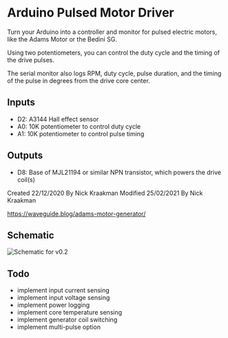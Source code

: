 # Arduino Pulsed Motor Driver
Turn your Arduino into a controller and monitor for pulsed electric motors, like the Adams Motor or the Bedini SG.

Using two potentiometers, you can control the duty cycle and the timing of the drive pulses.

The serial monitor also logs RPM, duty cycle, pulse duration, and the timing of the pulse in degrees from the drive core center.

## Inputs
* D2: A3144 Hall effect sensor
* A0: 10K potentiometer to control duty cycle
* A1: 10K potentiometer to control pulse timing

## Outputs
* D8: Base of MJL21194 or similar NPN transistor, which powers the drive coil(s)

Created 22/12/2020
By Nick Kraakman
Modified 25/02/2021
By Nick Kraakman

https://waveguide.blog/adams-motor-generator/

## Schematic
![Schematic for v0.2](https://waveguide.blog/static/adams/circuit-24-02-2021.png)

## Todo  
- implement input current sensing
- implement input voltage sensing
- implement power logging
- implement core temperature sensing
- implement generator coil switching
- implement multi-pulse option